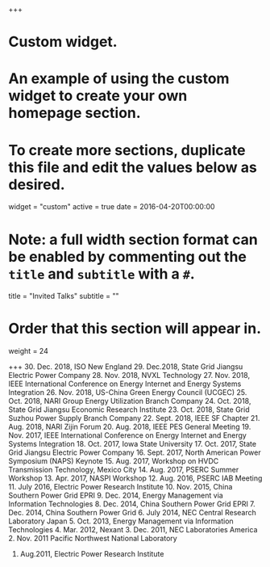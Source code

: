 +++
# Custom widget.
# An example of using the custom widget to create your own homepage section.
# To create more sections, duplicate this file and edit the values below as desired.
widget = "custom"
active = true
date = 2016-04-20T00:00:00

# Note: a full width section format can be enabled by commenting out the `title` and `subtitle` with a `#`.
title = "Invited Talks"
subtitle = ""

# Order that this section will appear in.
weight = 24

+++
30.	Dec. 2018, ISO New England
29.	Dec.2018, State Grid Jiangsu Electric Power Company
28.	Nov. 2018, NVXL Technology
27.	Nov. 2018, IEEE International Conference on Energy Internet and Energy Systems Integration 
26.	Nov. 2018, US-China Green Energy Council (UCGEC)
25.	Oct. 2018, NARI Group Energy Utilization Branch Company
24.	Oct. 2018, State Grid Jiangsu Economic Research Institute
23.	Oct. 2018, State Grid Suzhou Power Supply Branch Company
22.	Sept. 2018, IEEE SF Chapter
21.	Aug. 2018, NARI Zijin Forum 
20.	Aug. 2018, IEEE PES General Meeting
19.	Nov. 2017, IEEE International Conference on Energy Internet and Energy Systems Integration 
18.	Oct. 2017, Iowa State University
17.	Oct. 2017, State Grid Jiangsu Electric Power Company
16.	Sept. 2017, North American Power Symposium (NAPS) Keynote
15.	Aug. 2017, Workshop on HVDC Transmission Technology, Mexico City
14.	Aug. 2017, PSERC Summer Workshop
13.	Apr. 2017, NASPI Workshop
12.	Aug. 2016, PSERC IAB Meeting
11.	July 2016, Electric Power Research Institute
10.	Nov. 2015, China Southern Power Grid EPRI
9.	Dec. 2014, Energy Management via Information Technologies
8.	Dec. 2014, China Southern Power Grid EPRI
7.	Dec. 2014, China Southern Power Grid
6.	July 2014, NEC Central Research Laboratory Japan
5.	Oct. 2013, Energy Management via Information Technologies
4.	Mar. 2012, Nexant
3.	Dec. 2011, NEC Laboratories America
2.	Nov. 2011 Pacific Northwest National Laboratory
1.	Aug.2011, Electric Power Research Institute
